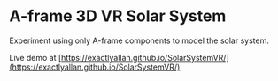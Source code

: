 # A-frame 3D VR Solar System

Experiment using only A-frame components to model the solar system.

Live demo at [https://exactlyallan.github.io/SolarSystemVR/](https://exactlyallan.github.io/SolarSystemVR/)